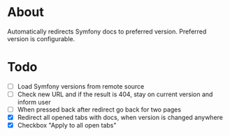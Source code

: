 # About
Automatically redirects Symfony docs to preferred version. Preferred version is configurable.

# Todo
- [ ] Load Symfony versions from remote source
- [ ] Check new URL and if the result is 404, stay on current version and inform user
- [ ] When pressed back after redirect go back for two pages
- [x] Redirect all opened tabs with docs, when version is changed anywhere
- [x] Checkbox "Apply to all open tabs"
